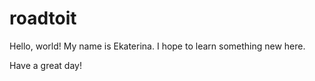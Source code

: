 # roadtoit
Hello, world!
My name is Ekaterina. I hope to learn something new here.

Have a great day!
